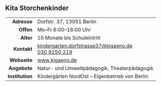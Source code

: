 ## Kita Storchenkinder

|||
-:|:-
**Adresse** | 		Dorfstr. 37, 13051 Berlin
**Offen** | 		  Mo–Fr 6:00–18:00 Uhr
**Alter** | 		  10 Monate bis Schuleintritt
**Kontakt** | 		[kindergarten.dorfstrasse37@kigaeno.de](mailto:kindergarten.dorfstrasse37@kigaeno.de)<br><a href="tel:+49309250219">030 9250 219</a>
**Webseite** | 		<a class="external_link" target="_blank" href="https://www.kigaeno.de">www.kigaeno.de</a>
**Angebote** | 		Natur- und Umweltpädagogik, Theaterpädagogik
**Institution** | Kindergärten NordOst – Eigenbetrieb von Berlin

<div id="gmap"></div>
<script>window.onload = showMap()</script>
